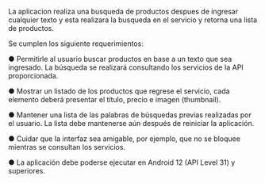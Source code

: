 La aplicacion realiza una busqueda de productos despues de ingresar cualquier texto y esta realizara la busqueda en el servicio y retorna una lista de productos. 

Se cumplen los siguiente requerimientos:


● Permitirle al usuario buscar productos en base a un texto que sea ingresado. La búsqueda se
realizará consultando los servicios de Ia API proporcionada.


● Mostrar un listado de los productos que regrese el servicio, cada elemento deberá presentar el
título, precio e imagen (thumbnail).


● Mantener una lista de las palabras de búsquedas previas realizadas por el usuario. La lista
debe mantenerse aún después de reiniciar Ia aplicación.


● Cuidar que Ia interfaz sea amigable, por ejemplo, que no se bloquee mientras se consultan los
servicios.


● La aplicación debe poderse ejecutar en Android 12 (API Level 31) y superiores.
